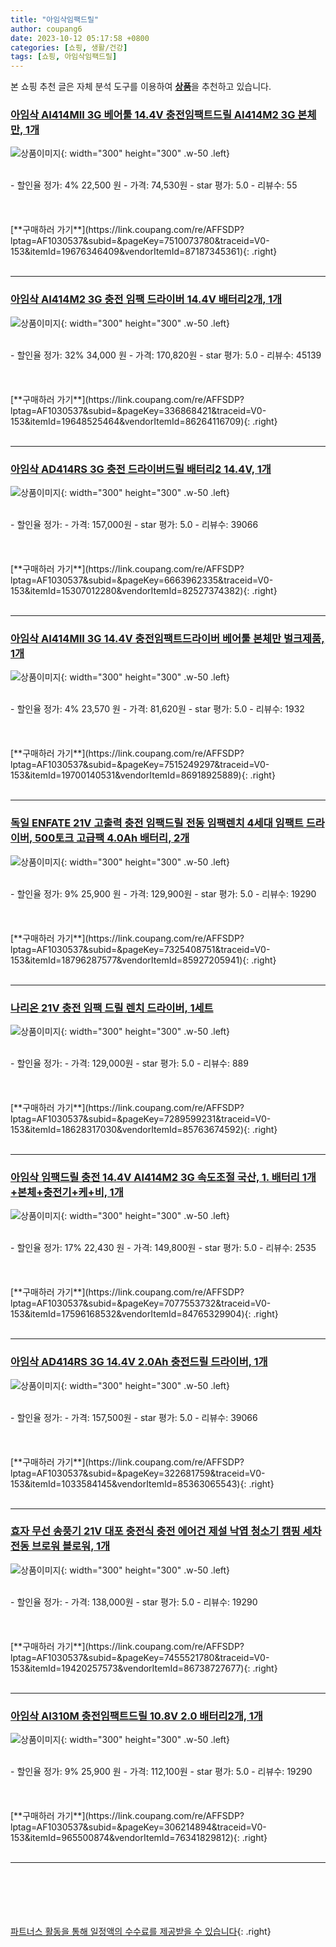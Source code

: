 ```yaml
---
title: "아임삭임팩드릴"
author: coupang6
date: 2023-10-12 05:17:58 +0800
categories: [쇼핑, 생활/건강]
tags: [쇼핑, 아임삭임팩드릴]
---
```


본 쇼핑 추천 글은 자체 분석 도구를 이용하여 [**상품**](https://link.coupang.com/a/bao1ui)을 추천하고 있습니다.

### [아임삭 AI414MII 3G 베어툴 14.4V 충전임팩트드릴 AI414M2 3G 본체만, 1개](https://link.coupang.com/re/AFFSDP?lptag=AF1030537&subid=&pageKey=7510073780&traceid=V0-153&itemId=19676346409&vendorItemId=87187345361)

![상품이미지](https://thumbnail7.coupangcdn.com/thumbnails/remote/230x230ex/image/vendor_inventory/6f49/11ab10162db6b5e71be96194f085372bf692488c7f36e0afabced6786b17.png){: width="300" height="300" .w-50 .left}


<br>
- 할인율 정가: 4%  22,500   원
- 가격: 74,530원
- star 평가: 5.0
- 리뷰수: 55
<br>
<br>
<br>
<br>
[**구매하러 가기**](https://link.coupang.com/re/AFFSDP?lptag=AF1030537&subid=&pageKey=7510073780&traceid=V0-153&itemId=19676346409&vendorItemId=87187345361){: .right}
<br>
<br>

---

### [아임삭 AI414M2 3G 충전 임팩 드라이버 14.4V 배터리2개, 1개](https://link.coupang.com/re/AFFSDP?lptag=AF1030537&subid=&pageKey=336868421&traceid=V0-153&itemId=19648525464&vendorItemId=86264116709)

![상품이미지](https://thumbnail10.coupangcdn.com/thumbnails/remote/230x230ex/image/vendor_inventory/6939/28e4535efe1e100951efad89068055d9e22d55dd17d5f2853eb164171572.jpg){: width="300" height="300" .w-50 .left}


<br>
- 할인율 정가: 32%  34,000   원
- 가격: 170,820원
- star 평가: 5.0
- 리뷰수: 45139
<br>
<br>
<br>
<br>
[**구매하러 가기**](https://link.coupang.com/re/AFFSDP?lptag=AF1030537&subid=&pageKey=336868421&traceid=V0-153&itemId=19648525464&vendorItemId=86264116709){: .right}
<br>
<br>

---

### [아임삭 AD414RS 3G 충전 드라이버드릴 배터리2 14.4V, 1개](https://link.coupang.com/re/AFFSDP?lptag=AF1030537&subid=&pageKey=6663962335&traceid=V0-153&itemId=15307012280&vendorItemId=82527374382)

![상품이미지](https://thumbnail10.coupangcdn.com/thumbnails/remote/230x230ex/image/vendor_inventory/c846/fc258c8ac413e945748e55485ff9cb8a9b229472bae49ed08f956f689310.jpg){: width="300" height="300" .w-50 .left}


<br>
- 할인율 정가: 
- 가격: 157,000원
- star 평가: 5.0
- 리뷰수: 39066
<br>
<br>
<br>
<br>
[**구매하러 가기**](https://link.coupang.com/re/AFFSDP?lptag=AF1030537&subid=&pageKey=6663962335&traceid=V0-153&itemId=15307012280&vendorItemId=82527374382){: .right}
<br>
<br>

---

### [아임삭 AI414MII 3G 14.4V 충전임팩트드라이버 베어툴 본체만 벌크제품, 1개](https://link.coupang.com/re/AFFSDP?lptag=AF1030537&subid=&pageKey=7515249297&traceid=V0-153&itemId=19700140531&vendorItemId=86918925889)

![상품이미지](https://thumbnail7.coupangcdn.com/thumbnails/remote/230x230ex/image/vendor_inventory/6f49/11ab10162db6b5e71be96194f085372bf692488c7f36e0afabced6786b17.png){: width="300" height="300" .w-50 .left}


<br>
- 할인율 정가: 4%  23,570   원
- 가격: 81,620원
- star 평가: 5.0
- 리뷰수: 1932
<br>
<br>
<br>
<br>
[**구매하러 가기**](https://link.coupang.com/re/AFFSDP?lptag=AF1030537&subid=&pageKey=7515249297&traceid=V0-153&itemId=19700140531&vendorItemId=86918925889){: .right}
<br>
<br>

---

### [독일 ENFATE 21V 고출력 충전 임팩드릴 전동 임팩렌치 4세대 임팩트 드라이버, 500토크 고급팩 4.0Ah 배터리, 2개](https://link.coupang.com/re/AFFSDP?lptag=AF1030537&subid=&pageKey=7325408751&traceid=V0-153&itemId=18796287577&vendorItemId=85927205941)

![상품이미지](https://thumbnail8.coupangcdn.com/thumbnails/remote/230x230ex/image/vendor_inventory/0b8c/af93911ac0a96d3ac7ee3006a6d5fa3419633e99c4195c6afeefa903dfe5.png){: width="300" height="300" .w-50 .left}


<br>
- 할인율 정가: 9%  25,900   원
- 가격: 129,900원
- star 평가: 5.0
- 리뷰수: 19290
<br>
<br>
<br>
<br>
[**구매하러 가기**](https://link.coupang.com/re/AFFSDP?lptag=AF1030537&subid=&pageKey=7325408751&traceid=V0-153&itemId=18796287577&vendorItemId=85927205941){: .right}
<br>
<br>

---

### [나리온 21V 충전 임팩 드릴 렌치 드라이버, 1세트](https://link.coupang.com/re/AFFSDP?lptag=AF1030537&subid=&pageKey=7289599231&traceid=V0-153&itemId=18628317030&vendorItemId=85763674592)

![상품이미지](https://thumbnail10.coupangcdn.com/thumbnails/remote/230x230ex/image/vendor_inventory/fa9b/f2719142c8614ec565856f12be0483e34e411877611226a28d712b00ddff.jpg){: width="300" height="300" .w-50 .left}


<br>
- 할인율 정가: 
- 가격: 129,000원
- star 평가: 5.0
- 리뷰수: 889
<br>
<br>
<br>
<br>
[**구매하러 가기**](https://link.coupang.com/re/AFFSDP?lptag=AF1030537&subid=&pageKey=7289599231&traceid=V0-153&itemId=18628317030&vendorItemId=85763674592){: .right}
<br>
<br>

---

### [아임삭 임팩드릴 충전 14.4V AI414M2 3G 속도조절 국산, 1. 배터리 1개+본체+충전기+케+비, 1개](https://link.coupang.com/re/AFFSDP?lptag=AF1030537&subid=&pageKey=7077553732&traceid=V0-153&itemId=17596168532&vendorItemId=84765329904)

![상품이미지](https://thumbnail6.coupangcdn.com/thumbnails/remote/230x230ex/image/vendor_inventory/fe61/f1606d85f1771cd995f001789b37f24351a0c76961698f73c7a083b224a9.jpeg){: width="300" height="300" .w-50 .left}


<br>
- 할인율 정가: 17%  22,430   원
- 가격: 149,800원
- star 평가: 5.0
- 리뷰수: 2535
<br>
<br>
<br>
<br>
[**구매하러 가기**](https://link.coupang.com/re/AFFSDP?lptag=AF1030537&subid=&pageKey=7077553732&traceid=V0-153&itemId=17596168532&vendorItemId=84765329904){: .right}
<br>
<br>

---

### [아임삭 AD414RS 3G 14.4V 2.0Ah 충전드릴 드라이버, 1개](https://link.coupang.com/re/AFFSDP?lptag=AF1030537&subid=&pageKey=322681759&traceid=V0-153&itemId=1033584145&vendorItemId=85363065543)

![상품이미지](https://thumbnail8.coupangcdn.com/thumbnails/remote/230x230ex/image/vendor_inventory/737b/18d31e77f916f80c31739f2973e985b72593ba24d7c5e05cbd1062227187.jpg){: width="300" height="300" .w-50 .left}


<br>
- 할인율 정가: 
- 가격: 157,500원
- star 평가: 5.0
- 리뷰수: 39066
<br>
<br>
<br>
<br>
[**구매하러 가기**](https://link.coupang.com/re/AFFSDP?lptag=AF1030537&subid=&pageKey=322681759&traceid=V0-153&itemId=1033584145&vendorItemId=85363065543){: .right}
<br>
<br>

---

### [효자 무선 송풍기 21V 대포 충전식 충전 에어건 제설 낙엽 청소기 캠핑 세차 전동 브로워 블로워, 1개](https://link.coupang.com/re/AFFSDP?lptag=AF1030537&subid=&pageKey=7455521780&traceid=V0-153&itemId=19420257573&vendorItemId=86738727677)

![상품이미지](https://thumbnail7.coupangcdn.com/thumbnails/remote/230x230ex/image/vendor_inventory/afb7/66c43f85b99dd9bc53cfd4098db17934e02e72b36a4ea8c4d52acef8c436.png){: width="300" height="300" .w-50 .left}


<br>
- 할인율 정가: 
- 가격: 138,000원
- star 평가: 5.0
- 리뷰수: 19290
<br>
<br>
<br>
<br>
[**구매하러 가기**](https://link.coupang.com/re/AFFSDP?lptag=AF1030537&subid=&pageKey=7455521780&traceid=V0-153&itemId=19420257573&vendorItemId=86738727677){: .right}
<br>
<br>

---

### [아임삭 AI310M 충전임팩트드릴 10.8V 2.0 배터리2개, 1개](https://link.coupang.com/re/AFFSDP?lptag=AF1030537&subid=&pageKey=306214894&traceid=V0-153&itemId=965500874&vendorItemId=76341829812)

![상품이미지](https://thumbnail8.coupangcdn.com/thumbnails/remote/230x230ex/image/vendor_inventory/7fca/9d22d85ade681bd052e1844a0bcefb951efecc510c8084611e5386ff0cc9.jpg){: width="300" height="300" .w-50 .left}


<br>
- 할인율 정가: 9%  25,900   원
- 가격: 112,100원
- star 평가: 5.0
- 리뷰수: 19290
<br>
<br>
<br>
<br>
[**구매하러 가기**](https://link.coupang.com/re/AFFSDP?lptag=AF1030537&subid=&pageKey=306214894&traceid=V0-153&itemId=965500874&vendorItemId=76341829812){: .right}
<br>
<br>

---
<br><br><br><br><br> [파트너스 활동을 통해 일정액의 수수료를 제공받을 수 있습니다](https://link.coupang.com/a/bao1ui){: .right}